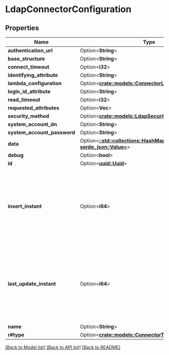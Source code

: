 # LdapConnectorConfiguration

## Properties

Name | Type | Description | Notes
------------ | ------------- | ------------- | -------------
**authentication_url** | Option<**String**> |  | [optional]
**base_structure** | Option<**String**> |  | [optional]
**connect_timeout** | Option<**i32**> |  | [optional]
**identifying_attribute** | Option<**String**> |  | [optional]
**lambda_configuration** | Option<[**crate::models::ConnectorLambdaConfiguration**](ConnectorLambdaConfiguration.md)> |  | [optional]
**login_id_attribute** | Option<**String**> |  | [optional]
**read_timeout** | Option<**i32**> |  | [optional]
**requested_attributes** | Option<**Vec<String>**> |  | [optional]
**security_method** | Option<[**crate::models::LdapSecurityMethod**](LDAPSecurityMethod.md)> |  | [optional]
**system_account_dn** | Option<**String**> |  | [optional]
**system_account_password** | Option<**String**> |  | [optional]
**data** | Option<[**::std::collections::HashMap<String, serde_json::Value>**](serde_json::Value.md)> |  | [optional]
**debug** | Option<**bool**> |  | [optional]
**id** | Option<[**uuid::Uuid**](uuid::Uuid.md)> |  | [optional]
**insert_instant** | Option<**i64**> | The number of milliseconds since the unix epoch: January 1, 1970 00:00:00 UTC. This value is always in UTC. | [optional]
**last_update_instant** | Option<**i64**> | The number of milliseconds since the unix epoch: January 1, 1970 00:00:00 UTC. This value is always in UTC. | [optional]
**name** | Option<**String**> |  | [optional]
**r#type** | Option<[**crate::models::ConnectorType**](ConnectorType.md)> |  | [optional]

[[Back to Model list]](../README.md#documentation-for-models) [[Back to API list]](../README.md#documentation-for-api-endpoints) [[Back to README]](../README.md)



